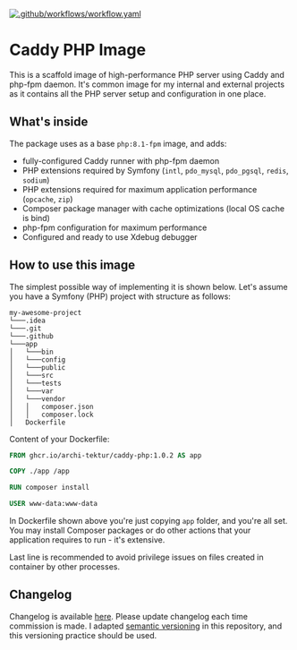 [![.github/workflows/workflow.yaml](https://github.com/archi-tektur/caddy-php-image/actions/workflows/workflow.yaml/badge.svg?branch=main)](https://github.com/archi-tektur/caddy-php-image/actions/workflows/workflow.yaml)

# Caddy PHP Image
This is a scaffold image of high-performance PHP server using Caddy and php-fpm daemon. It's common image for my 
internal and external projects as it contains all the PHP server setup and configuration in one place.

## What's inside
The package uses as a base `php:8.1-fpm` image, and adds:
* fully-configured Caddy runner with php-fpm daemon
* PHP extensions required by Symfony (`intl`, `pdo_mysql`, `pdo_pgsql`, `redis`, `sodium`)
* PHP extensions required for maximum application performance (`opcache`, `zip`)
* Composer package manager with cache optimizations (local OS cache is bind)
* php-fpm configuration for maximum performance
* Configured and ready to use Xdebug debugger

## How to use this image
The simplest possible way of implementing it is shown below. Let's assume you have a Symfony (PHP) project with 
structure as follows:

```
my-awesome-project
└───.idea
└───.git  
└───.github
└───app
│   └───bin
│   └───config
│   └───public
│   └───src
│   └───tests
│   └───var
│   └───vendor
│   │   composer.json
│   │   composer.lock
│   Dockerfile
```

Content of your Dockerfile:

```dockerfile
FROM ghcr.io/archi-tektur/caddy-php:1.0.2 AS app

COPY ./app /app

RUN composer install

USER www-data:www-data
```
In Dockerfile shown above you're just copying `app` folder, and you're all set. You may install Composer packages or do 
other actions that your application requires to run - it's extensive.

Last line is recommended to avoid privilege issues on files created in container by other processes.

## Changelog
Changelog is available [here](CHANGELOG.md). Please update changelog each time commission is made. I adapted 
[semantic versioning](https://semver.org/) in this repository, and this versioning practice should be used.